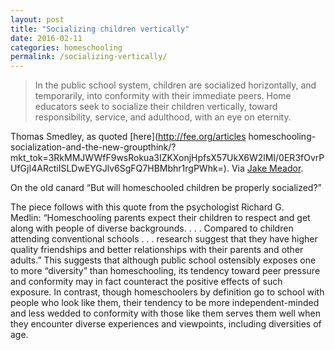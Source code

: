 ```yaml
---
layout: post 
title: "Socializing children vertically"
date: 2016-02-11
categories: homeschooling
permalink: /socializing-vertically/
---
```


> In the public school system, children are socialized horizontally, and temporarily, into conformity with their immediate peers. Home educators seek to socialize their children vertically, toward responsibility, service, and adulthood, with an eye on eternity.

Thomas Smedley, as quoted [here](http://fee.org/articles homeschooling-socialization-and-the-new-groupthink/?mkt_tok=3RkMMJWWfF9wsRokua3IZKXonjHpfsX57UkX6W2lMI/0ER3fOvrPUfGjI4ARctiISLDwEYGJlv6SgFQ7HBMbhr1rgPWhk=). Via [Jake Meador](https://getpocket.com/@jakemeador).

On the old canard “But will homeschooled children be properly socialized?”

The piece follows with this quote from the psychologist Richard G. Medlin: “Homeschooling parents expect their children to respect and get along with people of diverse backgrounds. . . . Compared to children attending conventional schools . . . research suggest that they have higher quality friendships and better relationships with their parents and other adults.” This suggests that although public school ostensibly exposes one to more “diversity” than homeschooling, its tendency toward peer pressure and conformity may in fact counteract the positive effects of such exposure. In contrast, though homeschoolers by definition go to school with people who look like them, their tendency to be more independent-minded and less wedded to conformity with those like them serves them well when they encounter diverse experiences and viewpoints, including diversities of age.
